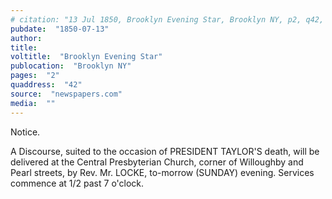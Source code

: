 ```yaml
---
# citation: "13 Jul 1850, Brooklyn Evening Star, Brooklyn NY, p2, q42, newspapers.com."
pubdate:  "1850-07-13"
author: 
title: 
voltitle:  "Brooklyn Evening Star"
publocation:  "Brooklyn NY"
pages:  "2"
quaddress:  "42"
source:  "newspapers.com"
media:  ""
---
```


Notice.

A Discourse, suited to the occasion of PRESIDENT TAYLOR'S death, will be delivered at the Central Presbyterian Church, corner of Willoughby and Pearl streets, by Rev. Mr. LOCKE, to-morrow (SUNDAY) evening. Services commence at 1/2 past 7 o'clock.


